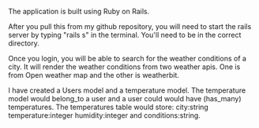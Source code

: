 
The application is built using Ruby on Rails. 

After you pull this from my github repository, you will need to start the rails server by typing "rails s" in 
the terminal. You'll need to be in the correct directory. 

Once you login, you will be able to search for the weather conditions of a city. It will render the weather conditions 
from two weather apis. One is from Open weather map and the other is weatherbit. 

I have created a Users model and a temperature model. The temperature model would belong_to a user and a user could would 
have (has_many) temperatures. The temperatures table would store: city:string temperature:integer humidity:integer and 
conditions:string.

